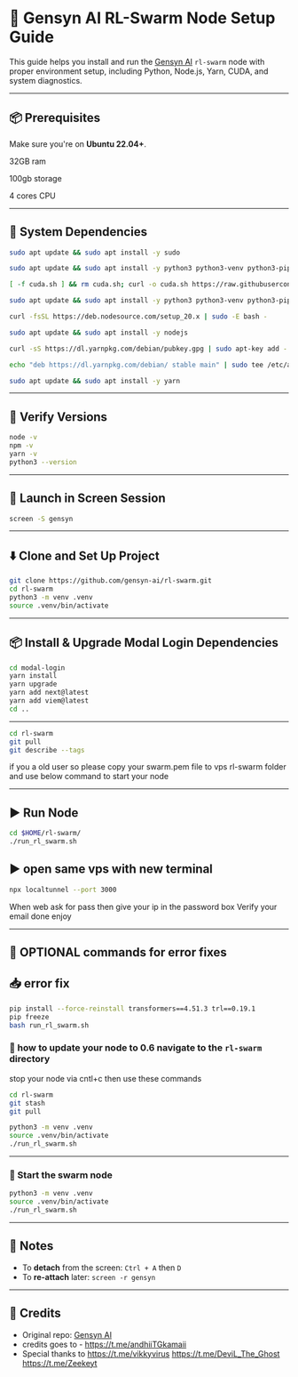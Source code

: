 
# 🚀 Gensyn AI RL-Swarm Node Setup Guide

This guide helps you install and run the [Gensyn AI](https://github.com/gensyn-ai/rl-swarm) `rl-swarm` node with proper environment setup, including Python, Node.js, Yarn, CUDA, and system diagnostics.

---

## 📦 Prerequisites

Make sure you're on **Ubuntu 22.04+**.

32GB ram 

100gb storage

4 cores CPU

---

## 🔧 System Dependencies

```bash
sudo apt update && sudo apt install -y sudo

sudo apt update && sudo apt install -y python3 python3-venv python3-pip curl wget screen git lsof nano unzip iproute2 build-essential gcc g++

[ -f cuda.sh ] && rm cuda.sh; curl -o cuda.sh https://raw.githubusercontent.com/zunxbt/gensyn-testnet/main/cuda.sh && chmod +x cuda.sh && . ./cuda.sh
```


```bash
sudo apt update && sudo apt install -y python3 python3-venv python3-pip curl wget screen git lsof

curl -fsSL https://deb.nodesource.com/setup_20.x | sudo -E bash -

sudo apt update && sudo apt install -y nodejs

curl -sS https://dl.yarnpkg.com/debian/pubkey.gpg | sudo apt-key add -

echo "deb https://dl.yarnpkg.com/debian/ stable main" | sudo tee /etc/apt/sources.list.d/yarn.list

sudo apt update && sudo apt install -y yarn
```

---


## 🧪 Verify Versions

```bash
node -v
npm -v
yarn -v
python3 --version
```

---

## 🧵 Launch in Screen Session

```bash
screen -S gensyn
```

---

## ⬇️ Clone and Set Up Project

```bash
git clone https://github.com/gensyn-ai/rl-swarm.git
cd rl-swarm
python3 -m venv .venv
source .venv/bin/activate
```

---

## 📦 Install & Upgrade Modal Login Dependencies

```bash
cd modal-login
yarn install
yarn upgrade
yarn add next@latest
yarn add viem@latest
cd ..
```

---

```bash
cd rl-swarm
git pull
git describe --tags
```

if you a old user so please copy your swarm.pem file to vps rl-swarm folder and use below command to start your node 

---

## ▶️ Run Node

```bash
cd $HOME/rl-swarm/
./run_rl_swarm.sh
```

## ▶️ open same vps with new terminal 

```bash
npx localtunnel --port 3000
```

When web ask for pass then give your ip in the password box 
Verify your email done enjoy 


---


## 🧼 OPTIONAL commands for error fixes


## 📥 error fix 

```bash
pip install --force-reinstall transformers==4.51.3 trl==0.19.1
pip freeze
bash run_rl_swarm.sh
```

### 📂 how to update your node to 0.6 navigate to the `rl-swarm` directory

stop your node via cntl+c then use these commands

```bash
cd rl-swarm
git stash
git pull

python3 -m venv .venv
source .venv/bin/activate
./run_rl_swarm.sh
```

---

### 🧠 Start the swarm node

```bash
python3 -m venv .venv
source .venv/bin/activate
./run_rl_swarm.sh
```

---

## 🧠 Notes

- To **detach** from the screen: `Ctrl + A` then `D`
- To **re-attach** later: `screen -r gensyn`

---

## 🙌 Credits

- Original repo: [Gensyn AI](https://github.com/gensyn-ai/rl-swarm)
- credits goes to - https://t.me/andhiiTGkamaii
- Special thanks to https://t.me/vikkyvirus https://t.me/DeviL_The_Ghost https://t.me/Zeekeyt
